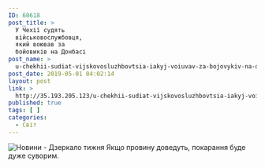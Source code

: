 ```yaml
---
ID: 60618
post_title: >
  У Чехії судять
  військовослужбовця,
  який воював за
  бойовиків на Донбасі
post_name: >
  u-chekhii-sudiat-vijskovosluzhbovtsia-iakyj-voiuvav-za-bojovykiv-na-donbasi
post_date: 2019-05-01 04:02:14
layout: post
link: >
  http://35.193.205.123/u-chekhii-sudiat-vijskovosluzhbovtsia-iakyj-voiuvav-za-bojovykiv-na-donbasi/
published: true
tags: [ ]
categories:
  - Світ
---
```

 <img src="https://image.zn.ua/media/images/645x426/Feb2016/140945.jpg" alt="Новини - Дзеркало тижня"/> Якщо провину доведуть, покарання буде дуже суворим. 